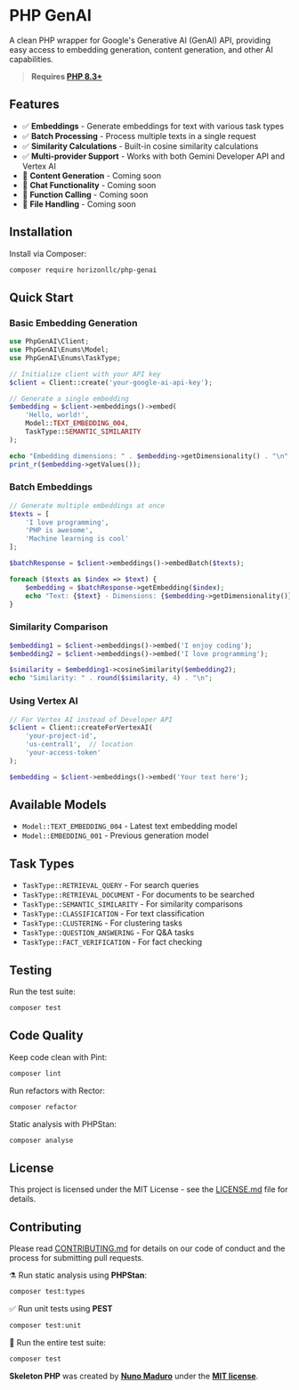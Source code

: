 # PHP GenAI

A clean PHP wrapper for Google's Generative AI (GenAI) API, providing easy access to embedding generation, content generation, and other AI capabilities.

> **Requires [PHP 8.3+](https://php.net/releases/)**

## Features

- ✅ **Embeddings** - Generate embeddings for text with various task types
- ✅ **Batch Processing** - Process multiple texts in a single request
- ✅ **Similarity Calculations** - Built-in cosine similarity calculations
- ✅ **Multi-provider Support** - Works with both Gemini Developer API and Vertex AI
- 🚧 **Content Generation** - Coming soon
- 🚧 **Chat Functionality** - Coming soon
- 🚧 **Function Calling** - Coming soon
- 🚧 **File Handling** - Coming soon

## Installation

Install via Composer:

```bash
composer require horizonllc/php-genai
```

## Quick Start

### Basic Embedding Generation

```php
use PhpGenAI\Client;
use PhpGenAI\Enums\Model;
use PhpGenAI\Enums\TaskType;

// Initialize client with your API key
$client = Client::create('your-google-ai-api-key');

// Generate a single embedding
$embedding = $client->embeddings()->embed(
    'Hello, world!',
    Model::TEXT_EMBEDDING_004,
    TaskType::SEMANTIC_SIMILARITY
);

echo "Embedding dimensions: " . $embedding->getDimensionality() . "\n";
print_r($embedding->getValues());
```

### Batch Embeddings

```php
// Generate multiple embeddings at once
$texts = [
    'I love programming',
    'PHP is awesome',
    'Machine learning is cool'
];

$batchResponse = $client->embeddings()->embedBatch($texts);

foreach ($texts as $index => $text) {
    $embedding = $batchResponse->getEmbedding($index);
    echo "Text: {$text} - Dimensions: {$embedding->getDimensionality()}\n";
}
```

### Similarity Comparison

```php
$embedding1 = $client->embeddings()->embed('I enjoy coding');
$embedding2 = $client->embeddings()->embed('I love programming');

$similarity = $embedding1->cosineSimilarity($embedding2);
echo "Similarity: " . round($similarity, 4) . "\n";
```

### Using Vertex AI

```php
// For Vertex AI instead of Developer API
$client = Client::createForVertexAI(
    'your-project-id',
    'us-central1',  // location
    'your-access-token'
);

$embedding = $client->embeddings()->embed('Your text here');
```

## Available Models

- `Model::TEXT_EMBEDDING_004` - Latest text embedding model
- `Model::EMBEDDING_001` - Previous generation model

## Task Types

- `TaskType::RETRIEVAL_QUERY` - For search queries
- `TaskType::RETRIEVAL_DOCUMENT` - For documents to be searched
- `TaskType::SEMANTIC_SIMILARITY` - For similarity comparisons
- `TaskType::CLASSIFICATION` - For text classification
- `TaskType::CLUSTERING` - For clustering tasks
- `TaskType::QUESTION_ANSWERING` - For Q&A tasks
- `TaskType::FACT_VERIFICATION` - For fact checking

## Testing

Run the test suite:

```bash
composer test
```

## Code Quality

Keep code clean with Pint:
```bash
composer lint
```

Run refactors with Rector:
```bash
composer refactor
```

Static analysis with PHPStan:
```bash
composer analyse
```

## License

This project is licensed under the MIT License - see the [LICENSE.md](LICENSE.md) file for details.

## Contributing

Please read [CONTRIBUTING.md](CONTRIBUTING.md) for details on our code of conduct and the process for submitting pull requests.

⚗️ Run static analysis using **PHPStan**:
```bash
composer test:types
```

✅ Run unit tests using **PEST**
```bash
composer test:unit
```

🚀 Run the entire test suite:
```bash
composer test
```

**Skeleton PHP** was created by **[Nuno Maduro](https://twitter.com/enunomaduro)** under the **[MIT license](https://opensource.org/licenses/MIT)**.
